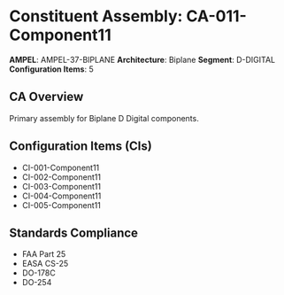 # Constituent Assembly: CA-011-Component11

**AMPEL**: AMPEL-37-BIPLANE
**Architecture**: Biplane
**Segment**: D-DIGITAL
**Configuration Items**: 5

## CA Overview
Primary assembly for Biplane D Digital components.

## Configuration Items (CIs)
- CI-001-Component11
- CI-002-Component11
- CI-003-Component11
- CI-004-Component11
- CI-005-Component11

## Standards Compliance
- FAA Part 25
- EASA CS-25
- DO-178C
- DO-254

